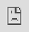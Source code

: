 ```yaml
---
layout: post
date:   2020-05-07
image: "/conflict_urbanism_sp2020/images/jerome_ave_1.jpg"
title:  "Rezoning Jerome Avenue: Examining Geographies of Displacement"
author: "Jenna Davis"
---
```

![Figure 1](/conflict_urbanism_sp2020/images/jerome_ave_2.jpg)
*Source: Curbed NY*

In recent years, neighborhood rezonings have emerged as a flashpoint across New York City. In 2014, the de Blasio administration announced plans to rezone 15 neighborhoods across New York City to jump-start the city’s stock of affordable housing units. According to the administration, the neighborhood rezonings (many of which allowed for greater development capacity) would help the city reach its goal of creating 200,000 below-market-rate housing units by 2022.

In neighborhoods from Inwood to Bushwick, neighborhood residents and community activists have raised the alarm bell that rezonings induce gentrification and displacement pressures. According to opponents, rezonings often tend to raise property values, increasing rents and displacing low-income and minority households. Look no further than [East New York](https://citylimits.org/2016/03/10/some-suspect-east-new-york-rezoning-has-triggered-speculation/), activists reasoned, where real estate speculation, tenant harassment, and evictions accelerated at the first whisper that the NYC Department of City Planning was considering rezoning the neighborhood. Although anecdotal evidence suggests that rezonings might accelerate gentrification pressures, minimal empirical evidence in the literature has investigated what happens following a neighborhood rezoning.

This project explores one especially embattled rezonings in New York City–the rezoning of Jerome Avenue in the southwest Bronx–by examining three measures of displacement and dispossession. Specifically, this project asks: how did the three following measures of displacement activity change in the years leading up to and in the immediate aftermath of the Jerome Avenue Rezoning?

1. Real estate speculation activity
2. Residential and commercial evictions
3. Gains/losses in affordable housing units
 
#### Background on Jerome Avenue

Jerome Avenue sits in the southwestern Bronx, running north to south through Highbridge, Mount Eden, Concourse, Mount Hope, University Heights, and Morris Heights. Historically, Jerome Avenue developed as a service district, providing parking and commercial services to the predominantly residential neighborhoods that surround the area. Existing zoning permits heavy commercial and light industrial uses along most of Jerome Avenue, and as a result, low-scale retail and industrial establishments line the corridor.

Jerome Avenue has been heavily shaped by the highways that snake throughout the Bronx. For example, an exit to the Cross Bronx Expressway and empties directly onto the avenue, providing easy access to the district. As a result, auto-related businesses began to cluster along the corridor, and Jerome Avenue remains one of the most vibrant homes of auto-related businesses in the city.

Tire shops, auto-repair shops, and gas stations are among some of the common sites in the area.

![Figure 2](/conflict_urbanism_sp2020/images/jerome_ave_4.jpg)
*Source: Norwood News*

![Figure 3](/conflict_urbanism_sp2020/images/jerome_ave_5.jpg)
*Source: Curbed NY*

The Jerome Avenue corridor is also home to a rich array of family and immigrant-owned businesses. Many of these businesses cater to the predominantly Spanish-speaking communities living in the residential neighborhoods surrounding Jerome Avenue.
![Figure 4](/conflict_urbanism_sp2020/images/jerome_ave_1.jpg)
*Source: Curbed NY*

#### Jerome Avenue Rezoning

In 2015, the NYC Department of City Planning announced the planned rezoning of Jerome Avenue, arguing that the rezoning would help protect and preserve the neighborhood’s stock of affordable housing, revitalize existing retail businesses, improve existing park and open space opportunities, and support workforce development in the neighborhood. The NYC Department of City Planning identified Jerome Avenue as an ideal site for a rezoning because the city argued that the area could support increased residential density. Second, the city argued that the area features prime transit access, being served by the 4, B, and D train lines and several highways.

As the rezoning moved through the city’s land use review process, the NYC Department of City Planning hosted over 40 public events with thousands of residents. This public engagement process culminated in the release of Jerome Avenue Neighborhood Plan, which provided a framework to guide future planning and policy action in the neighborhood. With the release of the plan, the city committed to investing approximately $189 million in capital projects in the neighborhood. After surrounding community boards, the Bronx Borough President, and the City Planning Commission approved the rezoning, the City Council approved the rezoning in March 2018.


Yet, the rezoning quickly emerged as a site of conflict as it moved through the city’s land use review process, following the path of other embattled rezoning plans in NYC. Opponents charged that the rezonings caused displacement, pointing to rapid rent increases and real estate speculation in other NYC neighborhoods that have undergone rezonings. In particular, opponents argued that the rezoning would place strain on the auto-related businesses that have long anchored Jerome Avenue and that tend to be staffed by low-income households and immigrants.

The Bronx Coalition for a Community Vision, a coalition of residents; religious groups; and unions representing workers at auto-related businesses, emerged as one of the most vocal opponents of the rezoning. The organization advocated that 100% of new units constructed along Jerome Avenue would be below-market-rate and called on the city to develop a more authentic public engagement process.

![Figure 5](/conflict_urbanism_sp2020/images/jerome_ave_7.jpg)
*Source: Northwest Bronx Community and Clergy Coalition*

#### Methodology & Datasets

In order to investigate how various measures of displacement activity changed in the years surrounding the Jerome Avenue rezoning, I leveraged datasets from several sources. 

First, using data from the NYC Department of City Planning, I examined changes in real estate assessment values in the Jerome Avenue corridor between 2015 and 2020 to understand whether the rezoning induced real estate speculation pressures. Second, I leveraged a dataset from the NYC Department of Investigation to examine the landscape of residential and commercial evictions between 2018 and 2019. Last, I used data from the NYC Department of Housing Preservation & Development to examine new affordable housing units constructed between 2016 and 2019.



Use Author-Date parenthetical citations following Chicago Manual of Style conventions throughout your document, and add a works cited at the bottom of your post. See Author-Date quick guide [here](https://www-chicagomanualofstyle-org.ezproxy.cul.columbia.edu/tools_citationguide/citation-guide-2.html) for citation conventions.  

If you want to include html files (i.e. an interactive map) host these via your personal github page, and then you can embed them in your document with a iframe. The format looks like this:  

All you need to do to use one is replace the url that is between the two " ". Here is an iframe of mapbox tiles:  

<div class="iframe-column"><iframe src="https://api.mapbox.com/styles/v1/jennamkdavis/ck9bg1wyl0wih1in0fbm8mfnc.html?fresh=true&title=view&access_token=pk.eyJ1IjoiamVubmFta2RhdmlzIiwiYSI6Ikg0SThEUVkifQ.LXPE9kF-D1IUT2wfz_Cinw" style="position:absolute;top:0;left:0;width:100%;height:100%;" frameborder="0"></iframe></div>
